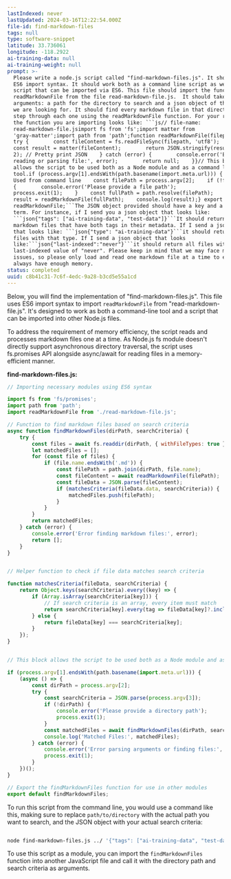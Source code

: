 ```yaml
---
lastIndexed: never
lastUpdated: 2024-03-16T12:22:54.000Z
file-id: find-markdown-files
tags: null
type: software-snippet
latitude: 33.736061
longitude: -118.2922
ai-training-data: null
ai-training-weight: null
prompt: >-
  Please write a node.js script called "find-markdown-files.js". It should use
  ES6 import syntax. It should work both as a command line script as well as a
  script that can be imported via ES6. This file should import the function
  readMarkdownFile from the file read-markdown-file.js.  It should take two
  arguments: a path for the directory to search and a json object of the value
  we are looking for. It should find every markdown file in that directory and
  step through each one using the readMarkdownFile function. For your reference,
  the function you are importing looks like: ```js// file-name:
  read-markdown-file.jsimport fs from 'fs';import matter from
  'gray-matter';import path from 'path';function readMarkdownFile(filepath) {   
  try {        const fileContent = fs.readFileSync(filepath, 'utf8');       
  const result = matter(fileContent);        return JSON.stringify(result, null,
  2); // Pretty print JSON    } catch (error) {        console.error('Error
  reading or parsing file:', error);        return null;    }}// This block
  allows the script to be used both as a Node module and as a command line
  tool.if (process.argv[1].endsWith(path.basename(import.meta.url))) {    //
  Used from command line    const filePath = process.argv[2];    if (!filePath)
  {        console.error('Please provide a file path');       
  process.exit(1);    }    const fullPath = path.resolve(filePath);    const
  result = readMarkdownFile(fullPath);    console.log(result);} export default
  readMarkdownFile;```The JSON object provided should have a key and a search
  term. For instance, if I send you a json object that looks like:
  ```json{"tags": ["ai-training-data", "test-data"]}```It should return all
  markdown files that have both tags in their metadata. If I send a json object
  that looks like: ```json{"type": "ai-training-data"}```it should return all
  files with that type. If I send a json object that looks
  like:```json{"last-indexed":"never"}```it should return all files with a
  last-indexed value of "never". Please keep in mind that we may face memory
  issues, so please only load and read one markdown file at a time to ensure we
  always have enough memory.
status: completed
uuid: c8b41c31-7c6f-4edc-9a28-b3cd5e55a1cd
---
```


Below, you will find the implementation of "find-markdown-files.js". This file uses ES6 import syntax to import `readMarkdownFile` from "read-markdown-file.js". It's designed to work as both a command-line tool and a script that can be imported into other Node.js files. 


To address the requirement of memory efficiency, the script reads and processes markdown files one at a time. As Node.js fs module doesn't directly support asynchronous directory traversal, the script uses fs.promises API alongside async/await for reading files in a memory-efficient manner.


**find-markdown-files.js:**


```js
// Importing necessary modules using ES6 syntax

import fs from 'fs/promises';
import path from 'path';
import readMarkdownFile from './read-markdown-file.js';

// Function to find markdown files based on search criteria
async function findMarkdownFiles(dirPath, searchCriteria) {
    try {
        const files = await fs.readdir(dirPath, { withFileTypes: true });
        let matchedFiles = [];
        for (const file of files) {
            if (file.name.endsWith('.md')) {
                const filePath = path.join(dirPath, file.name);
                const fileContent = await readMarkdownFile(filePath);
                const fileData = JSON.parse(fileContent);
                if (matchesCriteria(fileData.data, searchCriteria)) {
                    matchedFiles.push(filePath);
                }
            }
        }
        return matchedFiles;
    } catch (error) {
        console.error('Error finding markdown files:', error);
        return [];
    }
}


// Helper function to check if file data matches search criteria

function matchesCriteria(fileData, searchCriteria) {
    return Object.keys(searchCriteria).every((key) => {
        if (Array.isArray(searchCriteria[key])) {
            // If search criteria is an array, every item must match
            return searchCriteria[key].every(tag => fileData[key]?.includes(tag));
        } else {
            return fileData[key] === searchCriteria[key];
        }
    });
}


// This block allows the script to be used both as a Node module and as a command line tool.

if (process.argv[1].endsWith(path.basename(import.meta.url))) {
    (async () => {
        const dirPath = process.argv[2];
        try {
            const searchCriteria = JSON.parse(process.argv[3]);
            if (!dirPath) {
                console.error('Please provide a directory path');
                process.exit(1);
            }
            const matchedFiles = await findMarkdownFiles(dirPath, searchCriteria);
            console.log('Matched Files:', matchedFiles);
        } catch (error) {
            console.error('Error parsing arguments or finding files:', error);
            process.exit(1);
        }
    })();
}

// Export the findMarkdownFiles function for use in other modules
export default findMarkdownFiles;
```


To run this script from the command line, you would use a command like this, making sure to replace `path/to/directory` with the actual path you want to search, and the JSON object with your actual search criteria:


```bash

node find-markdown-files.js ../ '{"tags": ["ai-training-data", "test-data"]}'

```


To use this script as a module, you can import the `findMarkdownFiles` function into another JavaScript file and call it with the directory path and search criteria as arguments.
 

